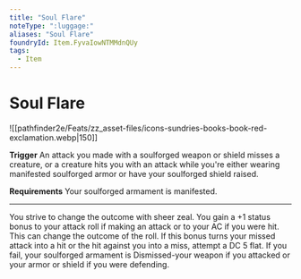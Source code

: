 ```yaml
---
title: "Soul Flare"
noteType: ":luggage:"
aliases: "Soul Flare"
foundryId: Item.FyvaIowNTMMdnQUy
tags:
  - Item
---
```


# Soul Flare
![[pathfinder2e/Feats/zz_asset-files/icons-sundries-books-book-red-exclamation.webp|150]]

**Trigger** An attack you made with a soulforged weapon or shield misses a creature, or a creature hits you with an attack while you're either wearing manifested soulforged armor or have your soulforged shield raised.

**Requirements** Your soulforged armament is manifested.

* * *

You strive to change the outcome with sheer zeal. You gain a +1 status bonus to your attack roll if making an attack or to your AC if you were hit. This can change the outcome of the roll. If this bonus turns your missed attack into a hit or the hit against you into a miss, attempt a DC 5 flat. If you fail, your soulforged armament is Dismissed-your weapon if you attacked or your armor or shield if you were defending.
